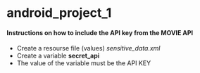 # android_project_1
<h4>Instructions on how to include the API key from the MOVIE API</h4>
<ul>
<li>Create a resourse file (values) <i>sensitive_data.xml</i></li>
<li>Create a variable <strong>secret_api</strong></li>
<li>The value of the variable must be the API KEY</li>
<ul>

